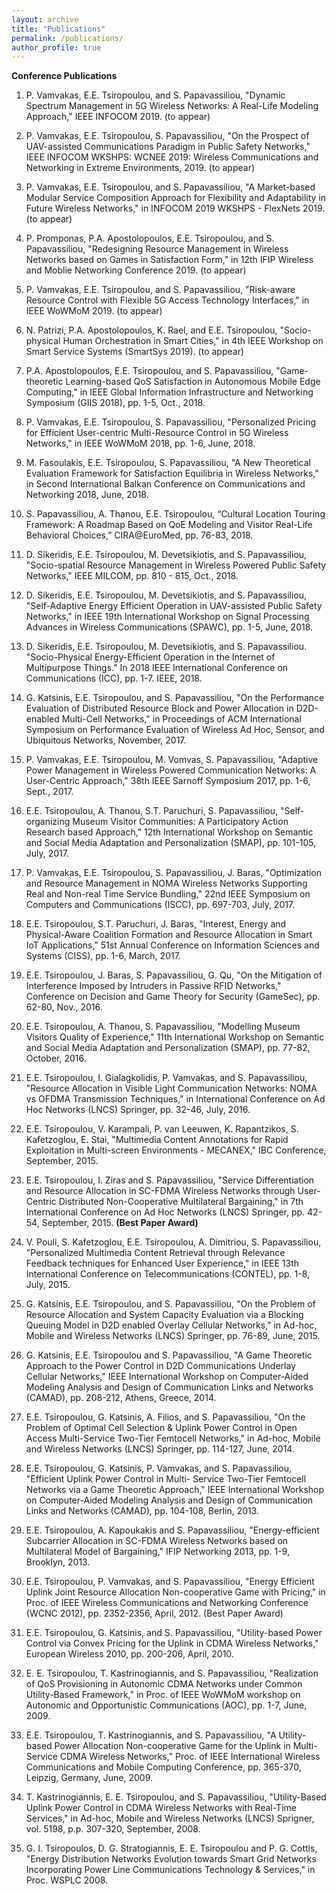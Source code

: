 ```yaml
---
layout: archive
title: "Publications"
permalink: /publications/
author_profile: true
---
```


**Conference Publications**

1. P. Vamvakas, E.E. Tsiropoulou, and S. Papavassiliou, "Dynamic Spectrum Management in 5G Wireless Networks: A Real-Life Modeling Approach," IEEE INFOCOM 2019. (to appear)

2. P. Vamvakas, E.E. Tsiropoulou, S. Papavassiliou, "On the Prospect of UAV-assisted Communications Paradigm in Public Safety Networks," IEEE INFOCOM WKSHPS: WCNEE 2019: Wireless Communications and Networking in Extreme Environments, 2019. (to appear)

3. P. Vamvakas, E.E. Tsiropoulou, and S. Papavassiliou, "A Market-based Modular Service Composition Approach for Flexibility and Adaptability in Future Wireless Networks," in INFOCOM 2019 WKSHPS - FlexNets 2019. (to appear)

4. P. Promponas, P.A. Apostolopoulos, E.E. Tsiropoulou, and S. Papavassiliou, "Redesigning Resource Management in Wireless Networks based on Games in Satisfaction Form," in 12th IFIP Wireless and Moblie Networking Conference 2019. (to appear)

5. P. Vamvakas, E.E. Tsiropoulou, and S. Papavassiliou, "Risk-aware Resource Control with Flexible 5G Access Technology Interfaces," in IEEE WoWMoM 2019. (to appear)

6. N. Patrizi, P.A. Apostolopoulos, K. Rael, and E.E. Tsiropoulou, "Socio-physical Human Orchestration in Smart Cities," in 4th IEEE Workshop on Smart Service Systems (SmartSys 2019). (to appear)

7. P.A. Apostolopoulos, E.E. Tsiropoulou, and S. Papavassiliou, "Game-theoretic Learning-based QoS Satisfaction in Autonomous Mobile Edge Computing," in IEEE Global Information Infrastructure and Networking Symposium (GIIS 2018), pp. 1-5, Oct., 2018.

8. P. Vamvakas, E.E. Tsiropoulou, S. Papavassiliou, "Personalized Pricing for Efficient User-centric Multi-Resource Control in 5G Wireless Networks," in IEEE WoWMoM 2018, pp. 1-6, June, 2018.

9. M. Fasoulakis, E.E. Tsiropoulou, S. Papavassiliou, "A New Theoretical Evaluation Framework for Satisfaction Equilibria in Wireless Networks," in Second International Balkan Conference on Communications and Networking 2018, June, 2018.

10. S. Papavassiliou, A. Thanou, E.E. Tsiropoulou, “Cultural Location Touring Framework: A Roadmap Based on QoE Modeling and Visitor Real-Life Behavioral Choices,” CIRA@EuroMed, pp. 76-83, 2018.

11. D. Sikeridis, E.E. Tsiropoulou, M. Devetsikiotis, and S. Papavassiliou, "Socio-spatial Resource Management in Wireless Powered Public Safety Networks," IEEE MILCOM, pp. 810 - 815, Oct., 2018.

12. D. Sikeridis, E.E. Tsiropoulou, M. Devetsikiotis, and S. Papavassiliou, "Self-Adaptive Energy Efficient Operation in UAV-assisted Public Safety Networks," in IEEE 19th International Workshop on Signal Processing Advances in Wireless Communications (SPAWC), pp. 1-5, June, 2018.

13. D. Sikeridis, E.E. Tsiropoulou, M. Devetsikiotis, and S. Papavassiliou. "Socio-Physical Energy-Efficient Operation in the Internet of Multipurpose Things." In 2018 IEEE International Conference on Communications (ICC), pp. 1-7. IEEE, 2018.

14. G. Katsinis, E.E. Tsiropoulou, and S. Papavassiliou, "On the Performance Evaluation of Distributed Resource Block and Power Allocation in D2D-enabled Multi-Cell Networks," in Proceedings of ACM International Symposium on Performance Evaluation of Wireless Ad Hoc, Sensor, and Ubiquitous Networks, November, 2017.

15. P. Vamvakas, E.E. Tsiropoulou, M. Vomvas, S. Papavassiliou, "Adaptive Power Management in Wireless Powered Communication Networks: A User-Centric Approach," 38th IEEE Sarnoff Symposium 2017, pp. 1-6, Sept., 2017.

16. E.E. Tsiropoulou, A. Thanou, S.T. Paruchuri, S. Papavassiliou, "Self-organizing Museum Visitor Communities: A Participatory Action Research based Approach," 12th International Workshop on Semantic and Social Media Adaptation and Personalization (SMAP), pp. 101-105, July, 2017.

17. P. Vamvakas, E.E. Tsiropoulou, S. Papavassiliou, J. Baras, "Optimization and Resource Management in NOMA Wireless Networks Supporting Real and Non-real Time Service Bundling," 22nd IEEE Symposium on Computers and Communications (ISCC), pp. 697-703, July, 2017.

18. E.E. Tsiropoulou, S.T. Paruchuri, J. Baras, "Interest, Energy and Physical-Aware Coalition Formation and Resource Allocation in Smart IoT Applications," 51st Annual Conference on Information Sciences and Systems (CISS), pp. 1-6, March, 2017.

19. E.E. Tsiropoulou, J. Baras, S. Papavassiliou, G. Qu, "On the Mitigation of Interference Imposed by Intruders in Passive RFID Networks," Conference on Decision and Game Theory for Security (GameSec), pp. 62-80, Nov., 2016.

20. E.E. Tsiropoulou, A. Thanou, S. Papavassiliou, "Modelling Museum Visitors Quality of Experience," 11th International Workshop on Semantic and Social Media Adaptation and Personalization (SMAP), pp. 77-82, October, 2016.

21. E.E. Tsiropoulou, I. Gialagkolidis, P. Vamvakas, and S. Papavassiliou, "Resource Allocation in Visible Light Communication Networks: NOMA vs OFDMA Transmission Techniques," in International Conference on Ad Hoc Networks (LNCS) Springer, pp. 32-46, July, 2016.

22. E.E. Tsiropoulou, V. Karampali, P. van Leeuwen, K. Rapantzikos, S. Kafetzoglou, E. Stai, "Multimedia Content Annotations for Rapid Exploitation in Multi-screen Environments - MECANEX," IBC Conference, September, 2015.

23. E.E. Tsiropoulou, I. Ziras and S. Papavassiliou, "Service Differentiation and Resource Allocation in SC-FDMA Wireless Networks through User-Centric Distributed Non-Cooperative Multilateral Bargaining," in 7th International Conference on Ad Hoc Networks (LNCS) Springer, pp. 42-54, September, 2015. **(Best Paper Award)**

24. V. Pouli, S. Kafetzoglou, E.E. Tsiropoulou, A. Dimitriou, S. Papavassiliou, "Personalized Multimedia Content Retrieval through Relevance Feedback techniques for Enhanced User Experience," in IEEE 13th International Conference on Telecommunications (CONTEL), pp. 1-8, July, 2015.

25. G. Katsinis, E.E. Tsiropoulou, and S. Papavassiliou, "On the Problem of Resource Allocation and System Capacity Evaluation via a Blocking Queuing Model in D2D enabled Overlay Cellular Networks," in Ad-hoc, Mobile and Wireless Networks (LNCS) Springer, pp. 76-89, June, 2015.

26. G. Katsinis, E.E. Tsiropoulou and S. Papavassiliou, "A Game Theoretic Approach to the Power Control in D2D Communications Underlay Cellular Networks," IEEE International Workshop on Computer-Aided Modeling Analysis and Design of Communication Links and Networks (CAMAD), pp. 208-212, Athens, Greece, 2014.

27. E.E. Tsiropoulou, G. Katsinis, A. Filios, and S. Papavassiliou, "On the Problem of Optimal Cell Selection & Uplink Power Control in Open Access Multi-Service Two-Tier Femtocell Networks," in Ad-hoc, Mobile and Wireless Networks (LNCS) Springer, pp. 114-127, June, 2014.

28. E.E. Tsiropoulou, G. Katsinis, P. Vamvakas, and S. Papavassiliou, "Efficient Uplink Power Control in Multi- Service Two-Tier Femtocell Networks via a Game Theoretic Approach," IEEE International Workshop on Computer-Aided Modeling Analysis and Design of Communication Links and Networks (CAMAD), pp. 104-108, Berlin, 2013.

29. E.E. Tsiropoulou, A. Kapoukakis and S. Papavassiliou, "Energy-efficient Subcarrier Allocation in SC-FDMA Wireless Networks based on Multilateral Model of Bargaining," IFIP Networking 2013, pp. 1-9, Brooklyn, 2013.

30. E.E. Tsiropoulou, P. Vamvakas, and S. Papavassiliou, "Energy Efficient Uplink Joint Resource Allocation Non-cooperative Game with Pricing," in Proc. of IEEE Wireless Communications and Networking Conference (WCNC 2012), pp. 2352-2356, April, 2012. (Best Paper Award)

31. E.E. Tsiropoulou, G. Katsinis, and S. Papavassiliou, "Utility-based Power Control via Convex Pricing for the Uplink in CDMA Wireless Networks," European Wireless 2010, pp. 200-206, April, 2010.

32. E. E. Tsiropoulou, T. Kastrinogiannis, and S. Papavassiliou, "Realization of QoS Provisioning in Autonomic CDMA Networks under Common Utility-Based Framework," in Proc. of IEEE WoWMoM workshop on Autonomic and Opportunistic Communications (AOC), pp. 1-7, June, 2009.

33. E.E. Tsiropoulou, T. Kastrinogiannis, and S. Papavassiliou, "A Utility-based Power Allocation Non-cooperative Game for the Uplink in Multi-Service CDMA Wireless Networks," Proc. of IEEE International Wireless Communications and Mobile Computing Conference, pp. 365-370, Leipzig, Germany, June, 2009.

34. T. Kastrinogiannis, E. E. Tsiropoulou, and S. Papavassiliou, "Utility-Based Uplink Power Control in CDMA Wireless Networks with Real-Time Services," in Ad-hoc, Mobile and Wireless Networks (LNCS) Sprigner, vol. 5198, p.p. 307-320, September, 2008.

35. G. I. Tsiropoulos, D. G. Stratogiannis, E. E. Tsiropoulou and P. G. Cottis, "Energy Distribution Networks Evolution towards Smart Grid Networks Incorporating Power Line Communications Technology & Services," in Proc. WSPLC 2008.
